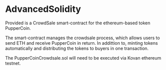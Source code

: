 # AdvancedSolidity

Provided is a CrowdSale smart-contract for the ethereum-based token PupperCoin. 

The smart-contract manages the crowdsale process, which allows users to send ETH and receive PupperCoin in return. In addittion to, minting tokens automatically and distributing the tokens to buyers in one transaction.

The PupperCoinCrowdsale.sol will need to be executed via Kovan ethereum testnet.
